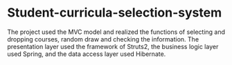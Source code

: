 # Student-curricula-selection-system
The project used the MVC model and realized the functions of selecting and dropping courses, random draw and checking the information.
The presentation layer used the framework of Struts2, the business logic layer used Spring, and the data access layer used Hibernate.
